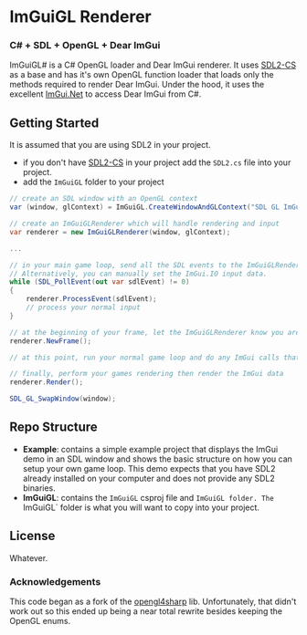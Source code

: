 # ImGuiGL Renderer
### C# + SDL + OpenGL + Dear ImGui

ImGuiGL# is a C# OpenGL loader and Dear ImGui renderer. It uses [SDL2-CS](https://github.com/flibitijibibo/SDL2-CS) as a base and has it's own OpenGL function loader that loads only the methods required to render Dear ImGui. Under the hood, it uses the excellent [ImGui.Net](https://github.com/mellinoe/ImGui.NET) to access Dear ImGui from C#.


## Getting Started

It is assumed that you are using SDL2 in your project.

- if you don't have [SDL2-CS](https://github.com/flibitijibibo/SDL2-CS) in your project add the `SDL2.cs` file into your project.
- add the `ImGuiGL` folder to your project

```csharp
// create an SDL window with an OpenGL context
var (window, glContext) = ImGuiGL.CreateWindowAndGLContext("SDL GL ImGui Renderer", 800, 600);

// create an ImGuiGLRenderer which will handle rendering and input
var renderer = new ImGuiGLRenderer(window, glContext);

...

// in your main game loop, send all the SDL events to the ImGuiGLRenderer.
// Alternatively, you can manually set the ImGui.IO input data.
while (SDL_PollEvent(out var sdlEvent) != 0)
{
	renderer.ProcessEvent(sdlEvent);
	// process your normal input
}

// at the beginning of your frame, let the ImGuiGLRenderer know you are starting a frame
renderer.NewFrame();

// at this point, run your normal game loop and do any ImGui calls that you need

// finally, perform your games rendering then render the ImGui data
renderer.Render();

SDL_GL_SwapWindow(window);
```

## Repo Structure

- **Example**: contains a simple example project that displays the ImGui demo in an SDL window and shows the basic structure on how you can setup your own game loop. This demo expects that you have SDL2 already installed on your computer and does not provide any SDL2 binaries.
- **ImGuiGL**: contains the `ImGuiGL` csproj file and `ImGuiGL folder. The `ImGuiGL` folder is what you will want to copy into your project.

## License
Whatever.


### Acknowledgements
This code began as a fork of the [opengl4sharp](https://github.com/giawa/opengl4csharp/tree/dotnetcore) lib. Unfortunately, that didn't work out so this ended up being a near total rewrite besides keeping the OpenGL enums.
